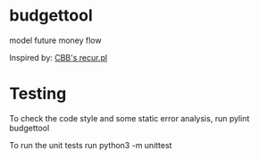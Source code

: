 # budgettool
model future money flow

Inspired by: [CBB's recur.pl](http://doc.gnu-darwin.org/cbb-man/cbb-man.html#SECTION00064000000000000000)

# Testing
To check the code style and some static error analysis, run
   pylint budgettool

To run the unit tests run
   python3 -m unittest
